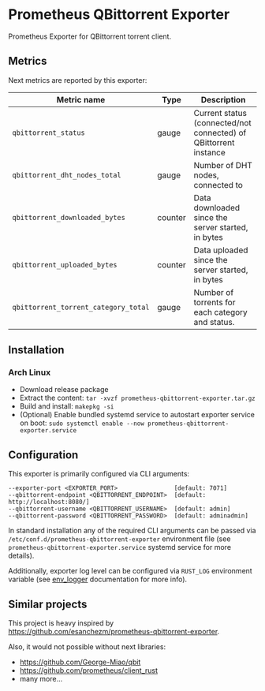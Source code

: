 # Prometheus QBittorrent Exporter

Prometheus Exporter for QBittorrent torrent client.

## Metrics

Next metrics are reported by this exporter:

| Metric name                          | Type    | Description                                                      |
|--------------------------------------|---------|------------------------------------------------------------------|
| `qbittorrent_status`                 | gauge   | Current status (connected/not connected) of QBittorrent instance |
| `qbittorrent_dht_nodes_total`        | gauge   | Number of DHT nodes, connected to                                |
| `qbittorrent_downloaded_bytes`       | counter | Data downloaded since the server started, in bytes               |
| `qbittorrent_uploaded_bytes`         | counter | Data uploaded since the server started, in bytes                 |
| `qbittorrent_torrent_category_total` | gauge   | Number of torrents for each category and status.                 |

## Installation

### Arch Linux
* Download release package
* Extract the content: `tar -xvzf prometheus-qbittorrent-exporter.tar.gz`
* Build and install: `makepkg -si`
* (Optional) Enable bundled systemd service to autostart exporter service on boot: `sudo systemctl enable --now prometheus-qbittorrent-exporter.service`

## Configuration

This exporter is primarily configured via CLI arguments:
```
--exporter-port <EXPORTER_PORT>                [default: 7071]
--qbittorrent-endpoint <QBITTORRENT_ENDPOINT>  [default: http://localhost:8080/]
--qbittorrent-username <QBITTORRENT_USERNAME>  [default: admin]
--qbittorrent-password <QBITTORRENT_PASSWORD>  [default: adminadmin]
```

In standard installation any of the required CLI arguments can be passed via `/etc/conf.d/prometheus-qbittorrent-exporter` environment file
(see `prometheus-qbittorrent-exporter.service` systemd service for more details).

Additionally, exporter log level can be configured via `RUST_LOG` environment variable (see [env_logger](https://docs.rs/env_logger/latest/env_logger/) documentation for more info).

## Similar projects
This project is heavy inspired by https://github.com/esanchezm/prometheus-qbittorrent-exporter.

Also, it would not possible without next libraries:
* https://github.com/George-Miao/qbit
* https://github.com/prometheus/client_rust
* many more...
